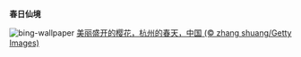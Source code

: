
**春日仙境**

![bing-wallpaper](https://www.bing.com/th?id=OHR.SpringequinoxY25_ZH-CN1635828827_1920x1080.jpg)
[美丽盛开的樱花，杭州的春天，中国 (© zhang shuang/Getty Images)](https://www.bing.com/search?q=%E6%98%A5%E5%88%86&amp;form=hpcapt&amp;mkt=zh-cn)
  